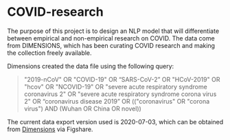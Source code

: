 # COVID-research

The purpose of this project is to design an NLP model that will differentiate between empirical and non-empirical research on COVID.  The data come from DIMENSIONS, which has been curating COVID research and making the collection freely available.  

Dimensions created the data file using the following query:

>"2019-nCoV" OR "COVID-19" OR “SARS-CoV-2” OR "HCoV-2019" OR "hcov" OR "NCOVID-19" OR "severe acute respiratory syndrome coronavirus 2" OR "severe acute respiratory syndrome corona virus 2" OR “coronavirus disease 2019” OR (("coronavirus" OR "corona virus") AND (Wuhan OR China OR novel))

The current data export version used is 2020-07-03, which can be obtained from [Dimensions](https://dimensions.figshare.com/articles/dataset/Dimensions_COVID-19_publications_datasets_and_clinical_trials/11961063) via Figshare.

